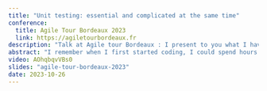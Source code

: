 ```yaml
---
title: "Unit testing: essential and complicated at the same time"
conference:
  title: Agile Tour Bordeaux 2023
  link: https://agiletourbordeaux.fr
description: "Talk at Agile tour Bordeaux : I present to you what I have learned over the last few years to help you write tests. When I started coding I could develop for hours without executing my code. Then, I needed to debug it for hours. It wasn't funny! I discovered what was testing and I understood its benefits."
abstract: "I remember when I first started coding, I could spend hours writing code without running it. The fun part ended there, as I had then to spend hours debugging it. Later on, I discovered testing and quickly realized the benefits it offered. However, writing my first tests was not easy. It's easy to make many mistakes that make them difficult to write and maintain. I want to share what I've learned over the years to make writing your tests easier."
video: AOhqbqvVBs0
slides: "agile-tour-bordeaux-2023"
date: 2023-10-26
---
```

